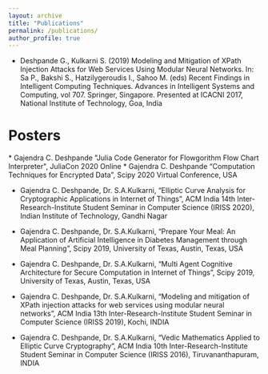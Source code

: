 ```yaml
---
layout: archive
title: "Publications"
permalink: /publications/
author_profile: true
---
```

* Deshpande G., Kulkarni S. (2019) Modeling and Mitigation of XPath Injection Attacks for Web Services Using Modular Neural Networks. In: Sa P., Bakshi S., Hatzilygeroudis I., Sahoo M. (eds) Recent Findings in Intelligent Computing Techniques. Advances in Intelligent Systems and Computing, vol 707. Springer, Singapore. Presented at ICACNI 2017, National Institute of Technology, Goa, India

<h1>Posters</h1>
* Gajendra C. Deshpande "Julia Code Generator for Flowgorithm Flow Chart Interpreter", JuliaCon 2020 Online
* Gajendra C. Deshpande “Computation Techniques for Encrypted Data”, Scipy 2020 Virtual Conference, USA 

* Gajendra C. Deshpande, Dr. S.A.Kulkarni, “Elliptic Curve Analysis for Cryptographic Applications in Internet of Things”, ACM India 14th Inter-Research-Institute Student Seminar in Computer Science (IRISS 2020), Indian Institute of Technology, Gandhi Nagar

* Gajendra C. Deshpande, Dr. S.A.Kulkarni, “Prepare Your Meal: An Application of Artificial Intelligence in Diabetes Management through Meal Planning”, Scipy 2019, University of Texas, Austin, Texas, USA 

* Gajendra C. Deshpande, Dr. S.A.Kulkarni, “Multi Agent Cognitive Architecture for Secure Computation in Internet of Things”, Scipy 2019, University of Texas, Austin, Texas, USA 

* Gajendra C. Deshpande, Dr. S.A.Kulkarni, “Modeling and mitigation of XPath injection attacks for web services using modular neural networks”, ACM India 13th Inter-Research-Institute Student Seminar in Computer Science (IRISS 2019), Kochi, INDIA

* Gajendra C. Deshpande, Dr. S.A.Kulkarni, “Vedic Mathematics Applied to Elliptic Curve Cryptography”, ACM India 10th Inter-Research-Institute Student Seminar in Computer Science (IRISS 2016), Tiruvananthapuram, INDIA
